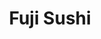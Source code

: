 ---
layout: place
title: "Fuji Sushi"
permalink: /california/turlock/fuji-sushi.html
stateAbbr: CA
stateName: California
cityName: Turlock
seo:
  name: "Fuji Sushi"
  type: Restaurant
  links: null
description: "Fuji Sushi serves delicious sushi in Turlock, California. Try fresh Japanese dishes for a great dining experience. "
place_id: ChIJ-xaP5-IGkYARESVBlG39vUU
photos:
  - name: >-
      places/ChIJ-xaP5-IGkYARESVBlG39vUU/photos/AeeoHcKcrCNYO4A_ItCAeR2wRjGEq0C739lvyPS5ZWZFnueSvxDjJ2eX29Ctk17cDpBbvI8fBggtQ5Egdqyr63iIF1-VZXVqkKhj_dGoiZFiwojpCfVYNxE93wUSTZqR3x0yeSmN1QiAkYZTrXjpQIeszynEzaGRU0ZGxtyFe82BUtcCrojh7Pbc7bXNC5X2YIm3J_1J9FcfJjtAoVnjmrat1zRF2Mm4W6onh2klfJqptC929m9Bu5o6HvRhKyXypa6gEl5PinkzUDnUJu5XiENYjnS6chpkZjMAkYkxu__m2hJJpK3g7Y0X6EUnrgK2dYNRwu8LBPQNumZoFmAQt0D5UbrpiWBMp1APqlPJ4AcjqcMsGxdbuZooE70L9gVofkfNTqhJ2wjN-qEtDhg81Qq0ZRU7aYkz8r5qlJX-Y7zKhr4
    widthPx: 4032
    heightPx: 3024
    authorAttributions:
      - displayName: Bill R.
        uri: https://maps.google.com/maps/contrib/105710958452419218308
        photoUri: >-
          https://lh3.googleusercontent.com/a-/ALV-UjX6rlqBqB9hkqjgcS5Spv1N6ktSjAS4oEy8Yk6dcf2-wHyU8heQ=s100-p-k-no-mo
    flagContentUri: >-
      https://www.google.com/local/imagery/report/?cb_client=maps_api_places.places_api&image_key=!1e10!2sCIHM0ogKEICAgICm46TmTg&hl=en-US
    googleMapsUri: >-
      https://www.google.com/maps/place//data=!3m4!1e2!3m2!1sCIHM0ogKEICAgICm46TmTg!2e10!4m2!3m1!1s0x809106e2e78f16fb:0x45bdfd6d94412511
  - name: >-
      places/ChIJ-xaP5-IGkYARESVBlG39vUU/photos/AeeoHcJKCv01H3wzjE7EAvjZuTIRAFD8XJ5zYjoxz5CA5aX8nK0ah3XJo-ccvGqUclVLLpJ5b8Fn1MdLLY2xd1CBrCpAHOdCbLANdA0FnNDhNHtayYzG_dJwvQ0lW5i3iXwQlWx4AY9EkHwpKRPaInJUtbC6srX8laUOZCMtaCuD6gCsO5A8aM8VS-8w4B8_7KA9Q24WIGxTa31L-r3s5q84teXgTY4jyYKrnX9t8cSzbGOUb6homJvo4wOg3BPZR5TAluVodMY8AffzypSLD7lqwlOoyqUCJhRKulDVu4xZdHGGbFo8TYvZEyKmnBs8wh2N1I9_ASlzUdVZhtrqmgAuuxLsS9cdr3alhMgVGh78Y5u2HsAM2sdu27eBTygqMi4kENlTbDWXW-qiwwfWi_iequStlJs731TTZP9-iKZ_ofSqbmpk
    widthPx: 3024
    heightPx: 4032
    authorAttributions:
      - displayName: Kevin Cox
        uri: https://maps.google.com/maps/contrib/103847898743500497343
        photoUri: >-
          https://lh3.googleusercontent.com/a-/ALV-UjXPxzbAU-R081FRHkWc1_S68upnW0OuKANQutFDtKtjkfGbNwFJ=s100-p-k-no-mo
    flagContentUri: >-
      https://www.google.com/local/imagery/report/?cb_client=maps_api_places.places_api&image_key=!1e10!2sCIHM0ogKEICAgMDInKSlpQE&hl=en-US
    googleMapsUri: >-
      https://www.google.com/maps/place//data=!3m4!1e2!3m2!1sCIHM0ogKEICAgMDInKSlpQE!2e10!4m2!3m1!1s0x809106e2e78f16fb:0x45bdfd6d94412511
  - name: >-
      places/ChIJ-xaP5-IGkYARESVBlG39vUU/photos/AeeoHcLSf_t25rnZ8A1aEVuGE0cQLx4Zut60zdQuiF-jWl-w036a6rfKtFqDqBhhsOQXaC4plem-rU9M3nq59pFOkuHP8gy4AiKZvzFKCID9TuyRIle07Vnu3q_yresV4wEXf9NXGPWHAXdaolD3PvdyRB4xs5h43-3ExJ4LWq8dC-V8SYeD8Ry67PRHUN0G11WAOqYYqFw5Z-nYsK4axnrF9Je6BA1MDofZoIDv7iQ1gkOlQQ3H9qzn4a9CmryAoNt-kOqmT1ixnxG3WrbdGPuLFtFn6hljsTx4v3OU31ZzRWK_XsmCgZ9tj9hvC8MRO4MZPTeR69cF19DPWZfibjmKHRRnBu-jtJrcaKQmbBGIZIrQQyOyz1bYDMou5oUqzTxktO1cB65CjDI_glGSR64l1_1YbD9XJ4EBkBka8MdETmJDUA
    widthPx: 4032
    heightPx: 3024
    authorAttributions:
      - displayName: Bill R.
        uri: https://maps.google.com/maps/contrib/105710958452419218308
        photoUri: >-
          https://lh3.googleusercontent.com/a-/ALV-UjX6rlqBqB9hkqjgcS5Spv1N6ktSjAS4oEy8Yk6dcf2-wHyU8heQ=s100-p-k-no-mo
    flagContentUri: >-
      https://www.google.com/local/imagery/report/?cb_client=maps_api_places.places_api&image_key=!1e10!2sCIHM0ogKEICAgICm46TmDg&hl=en-US
    googleMapsUri: >-
      https://www.google.com/maps/place//data=!3m4!1e2!3m2!1sCIHM0ogKEICAgICm46TmDg!2e10!4m2!3m1!1s0x809106e2e78f16fb:0x45bdfd6d94412511
  - name: >-
      places/ChIJ-xaP5-IGkYARESVBlG39vUU/photos/AeeoHcJDSpkiaKKDVA_ezpGJd0TMFccj-sU0HBoNkFwuoNc5uTYHVpoow_2oZKE1KdNoVeyFg2m7nnl4G6hdxKcDiSKOkqfDwQOzz-7TC-GnSHGGbGZ0OpPLcfl-Oil3VeD07XdjXWuvMRqLJDRrGTOUj9vyjQVU2FzbKQztwoYC5jdwW5haT63NqaeCspIkGlkMTd-tSgvxYW1b3JnksBL0cTsVAMYlMxVDaFB-WDAoihSzlVDGkfZYbfKqyGOEFnL0vpprHLQesymcDGjyJReIg1Q4RhxalrwbYgXM9nxYpeUEJRkE0PWKqKmFFpYUhv2BqrP64ctwW0WLyanqtk39mHjgK950fQ2BEaXrEL6M6oJBcdfCuXenOElGQ5KEF1avbUQ-1Wx8i_3NpOs-DUS7gErBMC3N3BMmHtnKyW8BZwht6w
    widthPx: 3600
    heightPx: 4800
    authorAttributions:
      - displayName: Nelson Leite
        uri: https://maps.google.com/maps/contrib/106061468682410563498
        photoUri: >-
          https://lh3.googleusercontent.com/a-/ALV-UjVJ3RC6Dc3E7U_smh_gVm_-uE0xAoZhe_C-l05zUkeZx__L-9U8=s100-p-k-no-mo
    flagContentUri: >-
      https://www.google.com/local/imagery/report/?cb_client=maps_api_places.places_api&image_key=!1e10!2sCIHM0ogKEICAgIDb06SlCg&hl=en-US
    googleMapsUri: >-
      https://www.google.com/maps/place//data=!3m4!1e2!3m2!1sCIHM0ogKEICAgIDb06SlCg!2e10!4m2!3m1!1s0x809106e2e78f16fb:0x45bdfd6d94412511
  - name: >-
      places/ChIJ-xaP5-IGkYARESVBlG39vUU/photos/AeeoHcLeEGaHnTB_AagwK8_QQV1uz1YM8hF5b1OPXjtrlAxQ1pYAtWzX0VZCs4E79CK_Zso_CWKtJOQdmZ8JE9qOmp_d1N-1doSccOUh5-8QCNXeO4dhvHZCKyuI5HUoz-DrUQw7IF2BcOd1W43YwukT_t6VdX1CFe849Hx89VpyGtmMNDFdniN6pMjXj0FzSfDoJVtxRaSywTOwwbyTobxXWrTnwIOgKWfJDDE-kUHo3VdGEMGhH3SxveuKLcAKCtwDlNcD0Ajzwq1E_fP32AgURuwPhYEhSs_kWekxskRdRbRXYCf5KP3H_XVPourHrnvnxVj8oFbe6fZkWGpbEjABH7DwSCCGLH204G7Ls4LpKaFgEu1Bc03xCUxKrlJDn1p2Dm18QI530o7kfZTGs5WFUGSp-azZxy-w-V42SMuV0yI
    widthPx: 3600
    heightPx: 4800
    authorAttributions:
      - displayName: Kevin Cox
        uri: https://maps.google.com/maps/contrib/103847898743500497343
        photoUri: >-
          https://lh3.googleusercontent.com/a-/ALV-UjXPxzbAU-R081FRHkWc1_S68upnW0OuKANQutFDtKtjkfGbNwFJ=s100-p-k-no-mo
    flagContentUri: >-
      https://www.google.com/local/imagery/report/?cb_client=maps_api_places.places_api&image_key=!1e10!2sCIHM0ogKEICAgMDInKSlJQ&hl=en-US
    googleMapsUri: >-
      https://www.google.com/maps/place//data=!3m4!1e2!3m2!1sCIHM0ogKEICAgMDInKSlJQ!2e10!4m2!3m1!1s0x809106e2e78f16fb:0x45bdfd6d94412511
  - name: >-
      places/ChIJ-xaP5-IGkYARESVBlG39vUU/photos/AeeoHcL3qOx-n00XBZvDOcD8X5-0HLUALjb3EOoA2ZJ5GeN1GPT6OgFopULMGyh-UHFxe95JEPTYQhOq08V0bfLUjEm7WVHrmC2yAghx4sgOACXEeSmZqQAN4E_4TAdXoCLP_0Y5p8FsGlB27Nwo4puYzFAwkurJfgVcVqgmwDF7cjIMV_GtqZCCsxkSxrgp7IDxu-Phsi-q38vkiWIMUV8yZYB4-AUwvdbPEudGnfDk3QL_PCqBZHev6tAJeZzSoRnRkg6Ki3Xw6Fs2adCstjLQaopkihQgjhjLdvbYM1XcvpDrzHNcQnlwQKaXOcDKmkymW5GvewOA7UUh5VjlGsYBi6hKO453TKUOj8WcaTwv2ZhVqcdLQSo1UQ3HYBvhL32QLsBWpbODHOU90XoI6eTaOeTV6mOV-tVo8yNQpogKOoKpC28
    widthPx: 4032
    heightPx: 3024
    authorAttributions:
      - displayName: Danny Guzman
        uri: https://maps.google.com/maps/contrib/101145264174531400561
        photoUri: >-
          https://lh3.googleusercontent.com/a-/ALV-UjUe1K5eQeZvLAFTQenUZTrKrWxVFKcH23SMbA4HFRVyRe-CrXIE=s100-p-k-no-mo
    flagContentUri: >-
      https://www.google.com/local/imagery/report/?cb_client=maps_api_places.places_api&image_key=!1e10!2sCIHM0ogKEICAgIDN7JudqgE&hl=en-US
    googleMapsUri: >-
      https://www.google.com/maps/place//data=!3m4!1e2!3m2!1sCIHM0ogKEICAgIDN7JudqgE!2e10!4m2!3m1!1s0x809106e2e78f16fb:0x45bdfd6d94412511
  - name: >-
      places/ChIJ-xaP5-IGkYARESVBlG39vUU/photos/AeeoHcJrwLbXcq402CDPP1dh7FZ4k1JmR9LWp_SQ1vIS2_5OhiCpCvnWLHxBbxkpJ8xfCvu98Y0tr3Zu8sHsCUMm5Q_dHoNpcaDZmtY9Cnb0ADK5T488I5hAuz8bKX4IbsIdxKhqArPD7OMlwoGkfd54WtEaYUR2HahvE_Gc9nwvflSjwHXnEd5puRmQQXYdq0L1ZymYJKrY0DdtELC0x0mmnHCBjnZ1pT5-Ae1LwfIGWQD5SVgDv5afF6knz7Hxju_O91koJklXSwy6tyUo9M_R9jOedk__pPUxKKYeZU0fDJho4s3Asr3JTD8c5NMIb6s0MzPh8dJ1W-WCtmn6-aV4ykExB3me8X5R1g7_mb0ai9bw2bbvWuIb2677WsYM-NSrqIQ9D2xsv14GYhwT5zcMoK6HOqefEO9uYiPVcYnH-qAI7g
    widthPx: 3024
    heightPx: 4032
    authorAttributions:
      - displayName: J Flores
        uri: https://maps.google.com/maps/contrib/100695157707262086848
        photoUri: >-
          https://lh3.googleusercontent.com/a-/ALV-UjWgDj3LQByPt6fsgCy60nKQAdswYfehrn6SJ9HBxKWp8umroOc=s100-p-k-no-mo
    flagContentUri: >-
      https://www.google.com/local/imagery/report/?cb_client=maps_api_places.places_api&image_key=!1e10!2sCIHM0ogKEICAgIDHreelFQ&hl=en-US
    googleMapsUri: >-
      https://www.google.com/maps/place//data=!3m4!1e2!3m2!1sCIHM0ogKEICAgIDHreelFQ!2e10!4m2!3m1!1s0x809106e2e78f16fb:0x45bdfd6d94412511
  - name: >-
      places/ChIJ-xaP5-IGkYARESVBlG39vUU/photos/AeeoHcKh_dSzRXIfKNUkODHTH3s348a7mD__prOXG_EziO4JID0uDl8YI_Sdr-22p6KRLcEXg0u0sa-4O8Xz3J516MaPe-Df3o1JpEQs1sVljgdbxo3xn8svsiHd57phH1B_YbxK5cIbVrmNUHPR0m2Q-yd46mBPYJMj9AZlEdNIbXCYQDpx334uBYDxQrURcTrqozYYfUfNAGk4DzfetCvPY_4ALPUhwVSQXEmuemKIyJGHrbCRcsWcn8_xDWiQzHXMPrOX6WJMgH1OQwL-97Oadh0flGQ8tnbwXFmVH7pnyZbjqJRbf6Yqf-a5lpKRuzN-bKCYx2b3Ar-UOzsjTgMGkSTMUnMtaIwd1RQF0Y5UVosK5AQ8JsPJzZ31Fl_8g4lBUVsFivjNEE-kFAf5X6XUGPzkvTDyrs0ov28bLHOiP-T2cQ
    widthPx: 4032
    heightPx: 2268
    authorAttributions:
      - displayName: Jane Nguyen
        uri: https://maps.google.com/maps/contrib/103144905954586435941
        photoUri: >-
          https://lh3.googleusercontent.com/a-/ALV-UjWeJSvP4DxY7LLpdNATqY_cCL0Wfkt8jguSrLe0Qe490ZS-xC2m=s100-p-k-no-mo
    flagContentUri: >-
      https://www.google.com/local/imagery/report/?cb_client=maps_api_places.places_api&image_key=!1e10!2sCIHM0ogKEICAgIDB_smpIQ&hl=en-US
    googleMapsUri: >-
      https://www.google.com/maps/place//data=!3m4!1e2!3m2!1sCIHM0ogKEICAgIDB_smpIQ!2e10!4m2!3m1!1s0x809106e2e78f16fb:0x45bdfd6d94412511
  - name: >-
      places/ChIJ-xaP5-IGkYARESVBlG39vUU/photos/AeeoHcLBpvpOqWawb5PbMRWlO1rr5Yuz4NUcN-_SaSv1DhugDxEOJzS5cK31KK7rn8kRNPUkEwwlau8EanAa8SQrtNbFXCbmWZA1B51sa2nMI_b5dCxw8jNzy725PvH0kPdU0D5tsyt9_2GttAB8Rs71x8KU8wPdoSNc50GR9E1Fxs0paUyuLv2og3UqWzhBYNMPYw06pLcbmYt7AyT_wcItwgy9xwnII8fAq22yYkiTMpSLzd5rR4qTDv8jXjjZA0Ar-fnoLoDmOzIfwaibD1mRYpm0FeDUyT9Pm1Cgc9Xu06W4I0L5W48kDpVMyfiNCpcW1QReTGjpsN1v8xtZvJQQ1t2oRVTlltlwzqGqULZrYSW_RWhrC0l2Wv3g_4CmSSSpZ7rwb4HjqMawhuKr7d4Bru30WqcAwIRJ-iLYqcA56rA
    widthPx: 3600
    heightPx: 4800
    authorAttributions:
      - displayName: Kevin Cox
        uri: https://maps.google.com/maps/contrib/103847898743500497343
        photoUri: >-
          https://lh3.googleusercontent.com/a-/ALV-UjXPxzbAU-R081FRHkWc1_S68upnW0OuKANQutFDtKtjkfGbNwFJ=s100-p-k-no-mo
    flagContentUri: >-
      https://www.google.com/local/imagery/report/?cb_client=maps_api_places.places_api&image_key=!1e10!2sCIHM0ogKEICAgMDInKSlZQ&hl=en-US
    googleMapsUri: >-
      https://www.google.com/maps/place//data=!3m4!1e2!3m2!1sCIHM0ogKEICAgMDInKSlZQ!2e10!4m2!3m1!1s0x809106e2e78f16fb:0x45bdfd6d94412511
  - name: >-
      places/ChIJ-xaP5-IGkYARESVBlG39vUU/photos/AeeoHcK1PpkOZeQe6jqLEXqoYOwvJ6edahDe6_3Mu6bnASmcw2jRsYE0I5MBrqVUOKp68uvSltF_YeC7IpbKrkikJj2xcZc6EIcbhCjtRreEX6yuiHShSfk4BY-pIIMM78R3cizrbXrfC_0gjMYf1_y4ATC2GQi4vX0GosftaDGrWBkWSu2uSVyKefocSpJOMIsaHGYH6gbkalrH8tVfjcFTE3VFupJZ1LSs_vvf6wnHlSflnZPQnkR0jDRRQGFSj4qi5h0QzZlz9AmHmKz3zJ6DKnvoaj4hFENkzBE9s7Y0RrkTQScZJxf9FSlZnkBL8B1LvV-flPApZXUts5uZ51sGf9nEte2zUqIUz5cMUKh00POaaHdDm2YC54Cv0g9WR6lGsxuMSKPvPQSEDWhcs-hDd7DNEeolILekkoIfRv6fDmyPRyMr
    widthPx: 4128
    heightPx: 2322
    authorAttributions:
      - displayName: juan g
        uri: https://maps.google.com/maps/contrib/112500126207562389200
        photoUri: >-
          https://lh3.googleusercontent.com/a/ACg8ocIGwlcjJaoGzpMECK_l7prlDDrgXE_XL0L3t9nA8xz5y7y6jw=s100-p-k-no-mo
    flagContentUri: >-
      https://www.google.com/local/imagery/report/?cb_client=maps_api_places.places_api&image_key=!1e10!2sCIHM0ogKEICAgIDEsMDJygE&hl=en-US
    googleMapsUri: >-
      https://www.google.com/maps/place//data=!3m4!1e2!3m2!1sCIHM0ogKEICAgIDEsMDJygE!2e10!4m2!3m1!1s0x809106e2e78f16fb:0x45bdfd6d94412511
address: 2022 W Monte Vista Ave, Turlock, CA 95382, USA
street: 2022 W Monte Vista Ave
city: Turlock
state: CA
zip: '95382'
country: USA
neighborhood: null
latitude: '37.521439'
longitude: '-120.872925'
accessibility_options:
  wheelchairAccessibleParking: true
  wheelchairAccessibleEntrance: true
  wheelchairAccessibleRestroom: true
  wheelchairAccessibleSeating: true
business_status: OPERATIONAL
name: Fuji Sushi
google_maps_links:
  directionsUri: >-
    https://www.google.com/maps/dir//''/data=!4m7!4m6!1m1!4e2!1m2!1m1!1s0x809106e2e78f16fb:0x45bdfd6d94412511!3e0
  placeUri: https://maps.google.com/?cid=5025451406295901457
  writeAReviewUri: >-
    https://www.google.com/maps/place//data=!4m3!3m2!1s0x809106e2e78f16fb:0x45bdfd6d94412511!12e1
  reviewsUri: >-
    https://www.google.com/maps/place//data=!4m4!3m3!1s0x809106e2e78f16fb:0x45bdfd6d94412511!9m1!1b1
  photosUri: >-
    https://www.google.com/maps/place//data=!4m3!3m2!1s0x809106e2e78f16fb:0x45bdfd6d94412511!10e5
primary_type: Japanese Restaurant
opening_hours:
  regular: null
  current: null
secondary_opening_hours:
  regular:
    weekdayDescriptions: null
    type: null
  current:
    weekdayDescriptions: null
    type: null
phone: null
price_level: null
price_range: null
rating: null
rating_count: 0
website: null
reviews: null
parking_options: null
payment_options: null
allow_dogs: null
curbside_pickup: null
delivery: null
dine_in: null
good_for_children: null
good_for_groups: null
good_for_sports: null
live_music: null
menu_for_children: null
outdoor_seating: null
reservable: null
restroom: null
serves_beer: null
serves_breakfast: null
serves_brunch: null
serves_cocktails: null
serves_coffee: null
serves_dinner: null
serves_dessert: null
serves_lunch: null
serves_vegetarian_food: null
serves_wine: null
takeout: null
summary: null

---
